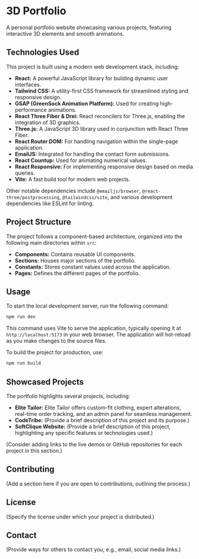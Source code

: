# 3D Portfolio

A personal portfolio website showcasing various projects, featuring interactive 3D elements and smooth animations.

## Technologies Used

This project is built using a modern web development stack, including:

-   **React:** A powerful JavaScript library for building dynamic user interfaces.
-   **Tailwind CSS:** A utility-first CSS framework for streamlined styling and responsive design.
-   **GSAP (GreenSock Animation Platform):** Used for creating high-performance animations.
-   **React Three Fiber & Drei:** React reconcilers for Three.js, enabling the integration of 3D graphics.
-   **Three.js:** A JavaScript 3D library used in conjunction with React Three Fiber.
-   **React Router DOM:** For handling navigation within the single-page application.
-   **EmailJS:** Integrated for handling the contact form submissions.
-   **React Countup:** Used for animating numerical values.
-   **React Responsive:** For implementing responsive design based on media queries.
-   **Vite:** A fast build tool for modern web projects.

Other notable dependencies include `@emailjs/browser`, `@react-three/postprocessing`, `@tailwindcss/vite`, and various development dependencies like ESLint for linting.

## Project Structure

The project follows a component-based architecture, organized into the following main directories within `src`:

-   **Components:** Contains reusable UI components.
-   **Sections:** Houses major sections of the portfolio.
-   **Constants:** Stores constant values used across the application.
-   **Pages:** Defines the different pages of the portfolio.


## Usage

To start the local development server, run the following command:

```bash
npm run dev 
```

This command uses Vite to serve the application, typically opening it at `http://localhost:5173` in your web browser. The application will hot-reload as you make changes to the source files.

To build the project for production, use:

```bash
npm run build
```

## Showcased Projects

The portfolio highlights several projects, including:

-   **Elite Tailor:** Elite Tailor offers custom-fit clothing, expert alterations, real-time order tracking, and an admin panel for seamless management.
-   **CodeTribe:** (Provide a brief description of this project and its purpose.)
-   **SoftClique Website:** (Provide a brief description of this project, highlighting any specific features or technologies used.)

(Consider adding links to the live demos or GitHub repositories for each project in this section.)

## Contributing

(Add a section here if you are open to contributions, outlining the process.)

## License

(Specify the license under which your project is distributed.)

## Contact

(Provide ways for others to contact you, e.g., email, social media links.)
